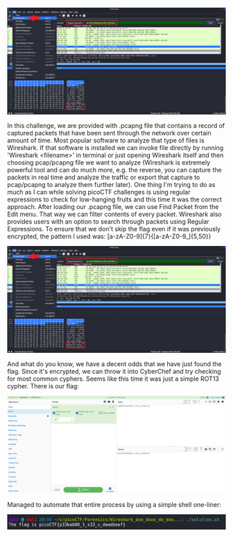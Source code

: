 <p align="center"><img src="../../images/Wireshark_do0.png" ></p>

In this challenge, we are provided with .pcapng file that contains a record of captured packets that have been sent through the network over certain amount of time. Most popular software to analyze that type of files is Wireshark. If that software is installed we can invoke file directly by running 'Wireshark \<filename\>' in terminal or just opening Wireshark itself and then choosing pcap/pcapng file we want to analyze (Wireshark is extremely powerful tool and can do much more, e.g. the reverse, you can capture the packets in real time and analyze the traffic or export that capture to pcap/pcapng to analyze them further later). One thing I'm trying to do as much as I can while solving picoCTF challenges is using regular expressions to check for low-hanging fruits and this time it was the correct approach. After loading our .pcapng file, we can use Find Packet from the Edit menu. That way we can filter contents of every packet. Wireshark also provides users with an option to search through packets using Regular Expressions. To ensure that we don't skip the flag even if it was previously encrypted, the pattern I used was: [a-zA-Z0-9]{7}\{[a-zA-Z0-9_]{5,50}\}

<p align="center"><img src="../../images/Wireshark_do1.png" ></p>

And what do you know, we have a decent odds that we have just found the flag. Since it's encrypted, we can throw it into CyberChef and try checking for most common cyphers. Seems like this time it was just a simple ROT13 cypher. There is our flag:

<p align="center"><img src="../../images/Wireshark_do2.png" ></p>

Managed to automate that entire process by using a simple shell one-liner:

<p align="center"><img src="../../images/Wireshark_do3.png" ></p>
